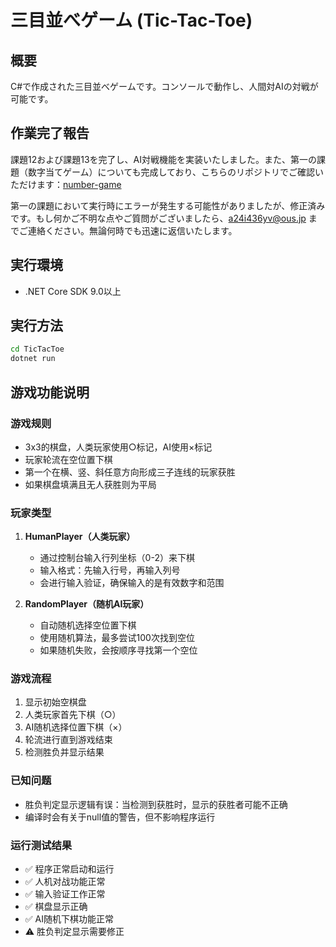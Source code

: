 # 三目並べゲーム (Tic-Tac-Toe)

## 概要
C#で作成された三目並べゲームです。コンソールで動作し、人間対AIの対戦が可能です。

## 作業完了報告
課題12および課題13を完了し、AI対戦機能を実装いたしました。また、第一の課題（数字当てゲーム）についても完成しており、こちらのリポジトリでご確認いただけます：[number-game](https://github.com/rakei076/number-game.git)

第一の課題において実行時にエラーが発生する可能性がありましたが、修正済みです。もし何かご不明な点やご質問がございましたら、a24i436yv@ous.jp までご連絡ください。無論何時でも迅速に返信いたします。

## 実行環境
- .NET Core SDK 9.0以上

## 実行方法
```bash
cd TicTacToe
dotnet run
```

## 游戏功能说明

### 游戏规则
- 3x3的棋盘，人类玩家使用○标记，AI使用×标记
- 玩家轮流在空位置下棋
- 第一个在横、竖、斜任意方向形成三子连线的玩家获胜
- 如果棋盘填满且无人获胜则为平局

### 玩家类型
1. **HumanPlayer（人类玩家）**
   - 通过控制台输入行列坐标（0-2）来下棋
   - 输入格式：先输入行号，再输入列号
   - 会进行输入验证，确保输入的是有效数字和范围

2. **RandomPlayer（随机AI玩家）**
   - 自动随机选择空位置下棋
   - 使用随机算法，最多尝试100次找到空位
   - 如果随机失败，会按顺序寻找第一个空位

### 游戏流程
1. 显示初始空棋盘
2. 人类玩家首先下棋（○）
3. AI随机选择位置下棋（×）
4. 轮流进行直到游戏结束
5. 检测胜负并显示结果

### 已知问题
- 胜负判定显示逻辑有误：当检测到获胜时，显示的获胜者可能不正确
- 编译时会有关于null值的警告，但不影响程序运行

### 运行测试结果
- ✅ 程序正常启动和运行
- ✅ 人机对战功能正常
- ✅ 输入验证工作正常
- ✅ 棋盘显示正确
- ✅ AI随机下棋功能正常
- ⚠️ 胜负判定显示需要修正